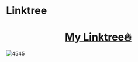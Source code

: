 # Linktree

<h1 align="center"><a href="my-linktree-website.web.app">My Linktree🔥</a></h1>

![4545](https://github.com/FatoomRe/Flutter-Linktree/assets/112693194/8c34f135-530f-40e9-a41e-af7225fec793)
